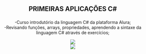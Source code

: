 <h2 align="center">PRIMEIRAS APLICAÇÕES C#</h2>

###

<p align="center">-Curso introdutório da linguagem C# da plataforma Alura;<br>-Revisando funções, arrays, propriedades, aprendendo a sintaxe da linguagem C# através de exercícios;</p>

<div align="center">
  <img src="https://github.com/user-attachments/assets/25299430-28ca-483f-8be9-af8de4095549">
</div>
<div align="center">
  <img src="https://github.com/user-attachments/assets/36649cc8-e0ce-4c7f-9fc3-6578204477dd">
</div>

